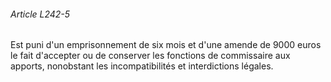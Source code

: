 ###### Article L242-5

Est puni d'un emprisonnement de six mois et d'une amende de 9000 euros le fait d'accepter ou de conserver les fonctions de commissaire aux apports, nonobstant les incompatibilités et interdictions légales.

